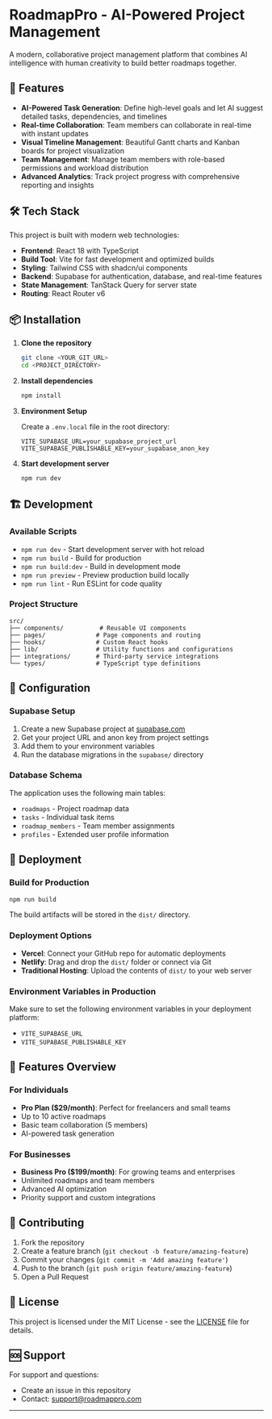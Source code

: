 # RoadmapPro - AI-Powered Project Management

A modern, collaborative project management platform that combines AI intelligence with human creativity to build better roadmaps together.

## 🚀 Features

- **AI-Powered Task Generation**: Define high-level goals and let AI suggest detailed tasks, dependencies, and timelines
- **Real-time Collaboration**: Team members can collaborate in real-time with instant updates
- **Visual Timeline Management**: Beautiful Gantt charts and Kanban boards for project visualization
- **Team Management**: Manage team members with role-based permissions and workload distribution
- **Advanced Analytics**: Track project progress with comprehensive reporting and insights

## 🛠️ Tech Stack

This project is built with modern web technologies:

- **Frontend**: React 18 with TypeScript
- **Build Tool**: Vite for fast development and optimized builds
- **Styling**: Tailwind CSS with shadcn/ui components
- **Backend**: Supabase for authentication, database, and real-time features
- **State Management**: TanStack Query for server state
- **Routing**: React Router v6

## 📦 Installation

1. **Clone the repository**
   ```bash
   git clone <YOUR_GIT_URL>
   cd <PROJECT_DIRECTORY>
   ```

2. **Install dependencies**
   ```bash
   npm install
   ```

3. **Environment Setup**
   
   Create a `.env.local` file in the root directory:
   ```env
   VITE_SUPABASE_URL=your_supabase_project_url
   VITE_SUPABASE_PUBLISHABLE_KEY=your_supabase_anon_key
   ```

4. **Start development server**
   ```bash
   npm run dev
   ```

## 🏗️ Development

### Available Scripts

- `npm run dev` - Start development server with hot reload
- `npm run build` - Build for production
- `npm run build:dev` - Build in development mode
- `npm run preview` - Preview production build locally
- `npm run lint` - Run ESLint for code quality

### Project Structure

```
src/
├── components/          # Reusable UI components
├── pages/              # Page components and routing
├── hooks/              # Custom React hooks
├── lib/                # Utility functions and configurations
├── integrations/       # Third-party service integrations
└── types/              # TypeScript type definitions
```

## 🔧 Configuration

### Supabase Setup

1. Create a new Supabase project at [supabase.com](https://supabase.com)
2. Get your project URL and anon key from project settings
3. Add them to your environment variables
4. Run the database migrations in the `supabase/` directory

### Database Schema

The application uses the following main tables:
- `roadmaps` - Project roadmap data
- `tasks` - Individual task items
- `roadmap_members` - Team member assignments
- `profiles` - Extended user profile information

## 🚀 Deployment

### Build for Production

```bash
npm run build
```

The build artifacts will be stored in the `dist/` directory.

### Deployment Options

- **Vercel**: Connect your GitHub repo for automatic deployments
- **Netlify**: Drag and drop the `dist/` folder or connect via Git
- **Traditional Hosting**: Upload the contents of `dist/` to your web server

### Environment Variables in Production

Make sure to set the following environment variables in your deployment platform:
- `VITE_SUPABASE_URL`
- `VITE_SUPABASE_PUBLISHABLE_KEY`

## 📱 Features Overview

### For Individuals
- **Pro Plan ($29/month)**: Perfect for freelancers and small teams
- Up to 10 active roadmaps
- Basic team collaboration (5 members)
- AI-powered task generation

### For Businesses  
- **Business Pro ($199/month)**: For growing teams and enterprises
- Unlimited roadmaps and team members
- Advanced AI optimization
- Priority support and custom integrations

## 🤝 Contributing

1. Fork the repository
2. Create a feature branch (`git checkout -b feature/amazing-feature`)
3. Commit your changes (`git commit -m 'Add amazing feature'`)
4. Push to the branch (`git push origin feature/amazing-feature`)
5. Open a Pull Request

## 📄 License

This project is licensed under the MIT License - see the [LICENSE](LICENSE) file for details.

## 🆘 Support

For support and questions:
- Create an issue in this repository
- Contact: support@roadmappro.com

---